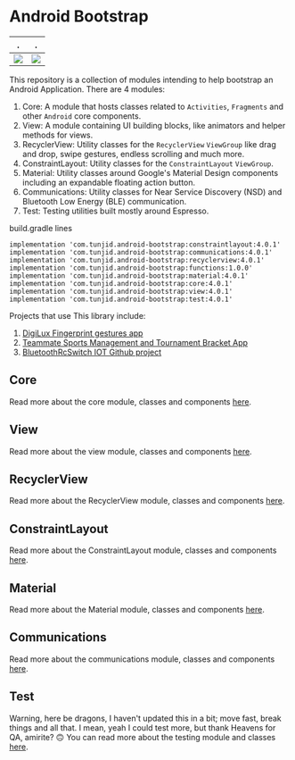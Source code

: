 # Android Bootstrap


.             |  .
:-------------------------:|:-------------------------:
![](https://cdn-images-1.medium.com/max/1600/1*sxTblN6YkLnGSoNjuEfGaw.gif)  |  ![](https://cdn-images-1.medium.com/max/1600/1*5tbALvA4vm5S00g7TMsQ6A.gif)

This repository is a collection of modules intending to help bootstrap an Android Application.
There are 4 modules:

1. Core: A module that hosts classes related to ```Activities```, ```Fragments``` and other ```Android``` core components.
2. View: A module containing UI building blocks, like animators and helper methods for views.
3. RecyclerView: Utility classes for the ```RecyclerView``` ```ViewGroup``` like drag and drop, swipe gestures, endless scrolling and much more.
4. ConstraintLayout: Utility classes for the ```ConstraintLayout``` ```ViewGroup```.
5. Material: Utility classes around Google's Material Design components including an expandable floating action button.
6. Communications: Utility classes for Near Service Discovery (NSD) and Bluetooth Low Energy (BLE) communication.
7. Test: Testing utilities built mostly around Espresso.

build.gradle lines

    implementation 'com.tunjid.android-bootstrap:constraintlayout:4.0.1'
    implementation 'com.tunjid.android-bootstrap:communications:4.0.1'
    implementation 'com.tunjid.android-bootstrap:recyclerview:4.0.1'
    implementation 'com.tunjid.android-bootstrap:functions:1.0.0'    
    implementation 'com.tunjid.android-bootstrap:material:4.0.1'
    implementation 'com.tunjid.android-bootstrap:core:4.0.1'
    implementation 'com.tunjid.android-bootstrap:view:4.0.1'
    implementation 'com.tunjid.android-bootstrap:test:4.0.1'


Projects that use This library include:

1. [DigiLux Fingerprint gestures app](https://play.google.com/store/apps/details?id=com.tunjid.fingergestures)
2. [Teammate Sports Management and Tournament Bracket App](https://play.google.com/store/apps/details?id=com.mainstreetcode.teammate)
3. [BluetoothRcSwitch IOT Github project](https://github.com/tunjid/BluetoothRcSwitch)

## Core
Read more about the core module, classes and components [here](https://github.com/tunjid/android-bootstrap/blob/master/core/README.md).

## View
Read more about the view module, classes and components [here](https://github.com/tunjid/android-bootstrap/blob/master/view/README.md).

## RecyclerView
Read more about the RecyclerView module, classes and components [here](https://github.com/tunjid/android-bootstrap/blob/master/recyclerview/README.md).

## ConstraintLayout
Read more about the ConstraintLayout module, classes and components [here](https://github.com/tunjid/android-bootstrap/blob/master/constraintlayout/README.md).

## Material
Read more about the Material module, classes and components [here](https://github.com/tunjid/android-bootstrap/blob/master/material/README.md).

## Communications
Read more about the communications module, classes and components [here](https://github.com/tunjid/android-bootstrap/blob/master/communications/README.md).

## Test
Warning, here be dragons, I haven't updated this in a bit; move fast, break things and all that.
I mean, yeah I could test more, but thank Heavens for QA, amirite? 🙃
You can read more about the testing module and classes [here](https://github.com/tunjid/android-bootstrap/blob/master/test/README.md).
